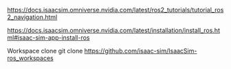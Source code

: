 https://docs.isaacsim.omniverse.nvidia.com/latest/ros2_tutorials/tutorial_ros2_navigation.html

https://docs.isaacsim.omniverse.nvidia.com/latest/installation/install_ros.html#isaac-sim-app-install-ros

Workspace clone
git clone https://github.com/isaac-sim/IsaacSim-ros_workspaces
